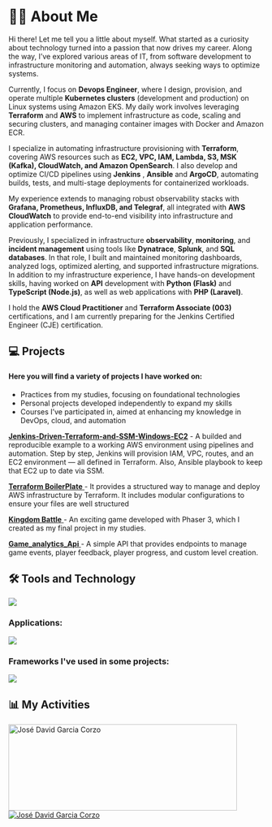 <h1>👨‍💻 About Me</h1>

Hi there! Let me tell you a little about myself. What started as a curiosity about technology turned into a passion that now drives my career. Along the way, I’ve explored various areas of IT, from software development to infrastructure monitoring and automation, always seeking ways to optimize systems.  

Currently, I focus on **Devops Engineer**,  where I design, provision, and operate multiple **Kubernetes clusters** (development and production) on Linux systems using Amazon EKS. My daily work involves leveraging **Terraform** and **AWS** to implement infrastructure as code, scaling and securing clusters, and managing container images with Docker and Amazon ECR.

I specialize in automating infrastructure provisioning with **Terraform**, covering AWS resources such as **EC2, VPC, IAM, Lambda, S3, MSK (Kafka), CloudWatch, and Amazon OpenSearch**. I also develop and optimize CI/CD pipelines using **Jenkins** , **Ansible** and **ArgoCD**, automating builds, tests, and multi-stage deployments for containerized workloads.

My experience extends to managing robust observability stacks with **Grafana, Prometheus, InfluxDB, and Telegraf**, all integrated with **AWS CloudWatch** to provide end-to-end visibility into infrastructure and application performance. 

Previously, I specialized in infrastructure **observability**, **monitoring**, and **incident management** using tools like **Dynatrace**, **Splunk**, and **SQL databases**. In that role, I built and maintained monitoring dashboards, analyzed logs, optimized alerting, and supported infrastructure migrations. In addition to my infrastructure experience, I have hands-on development skills, having worked on **API** development with **Python (Flask)** and **TypeScript (Node.js)**, as well as web applications with **PHP (Laravel)**.

I hold the **AWS Cloud Practitioner** and **Terraform Associate (003)** certifications, and I am currently preparing for the Jenkins Certified Engineer (CJE) certification.




<h2>💻 Projects</h2> <h4>Here you will find a variety of projects I have worked on:</h4> <ul> <li>Practices from my studies, focusing on foundational technologies</li> <li>Personal projects developed independently to expand my skills</li> <li>Courses I’ve participated in, aimed at enhancing my knowledge in DevOps, cloud, and automation</li> </ul>

<a href="https://github.com/jdgc5/Jenkins-Driven-Terraform-and-SSM-Windows-EC2"><b>Jenkins-Driven-Terraform-and-SSM-Windows-EC2</b></a> - A builded and reproducible example to a working AWS environment using pipelines and automation. Step by step, Jenkins will provision IAM, VPC, routes, and an EC2 environment — all defined in Terraform. Also, Ansible playbook to keep that EC2 up to date via SSM.

<a href="https://github.com/jdgc5/Terraform_Basic_Boilerplate"> <b>Terraform BoilerPlate</b> </a> - It provides a structured way to manage and deploy AWS infrastructure by Terraform. It includes modular configurations to ensure your files are well structured

<a href="https://play.kingdombattle.es"> <b>Kingdom Battle</b> </a> - An exciting game developed with Phaser 3, which I created as my final project in my studies.<br>

<a href="https://github.com/jdgc5/Game_analytics_Api"> <b>Game_analytics_Api</b> </a> - A simple API that provides endpoints to manage game events, player feedback, player progress, and custom level creation.

<h2>🛠️ Tools and Technology</h2> <img src="https://skillicons.dev/icons?i=html,css,js,python,php,java,c#,sql,docker,linux,aws" /> <h3>Applications:</h3> <img src="https://skillicons.dev/icons?i=aws,terraform,ansible,docker,vscode,visualstudio,postman,git,gitlab,github,wordpress" /> <h3>Frameworks I've used in some projects:</h3> <img src="https://skillicons.dev/icons?i=flask,bootstrap,angular,laravel,electron,dotnet,nodejs,express,unity" /> <h2>📊 My Activities</h2> <a href="https://github.com/jdgc5"> <img width=450 height=170 align="center" alt="José David Garcia Corzo" src="https://github-readme-stats.vercel.app/api?username=jdgc5&theme=algolia&show_icons=true&bg_color=0D1117&hide_border=true&count_private=true" /> </a> <a href="https://github.com/jdgc5"> <img align="center" alt="José David Garcia Corzo" src="https://github-readme-stats.vercel.app/api/top-langs/?username=jdgc5&theme=algolia&layout=compact&bg_color=0D1117&hide_border=true&count_private=true" /> </a>
